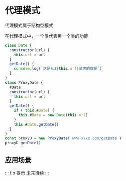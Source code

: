 # 代理模式

代理模式属于结构型模式

在代理模式中，一个类代表另一个类的功能

```js
class Date {
  constructor(url) {
    this.url = url
  }
  getDate() {
    console.log(`这是从${this.url}请求的数据`)
  }
}
class ProxyDate {
  #Date
  constructor(url) {
    this.url = url
  }
  getDate() {
    if (!this.#Date) {
      this.#Date = new Date(this.url)
    }
    this.#Date.getDate()
  }
}
const proxyD = new ProxyDate('www.xxxx.com/getDate')
proxyD.getDate()
```

## 应用场景

::: tip 提示
未完待续
:::
